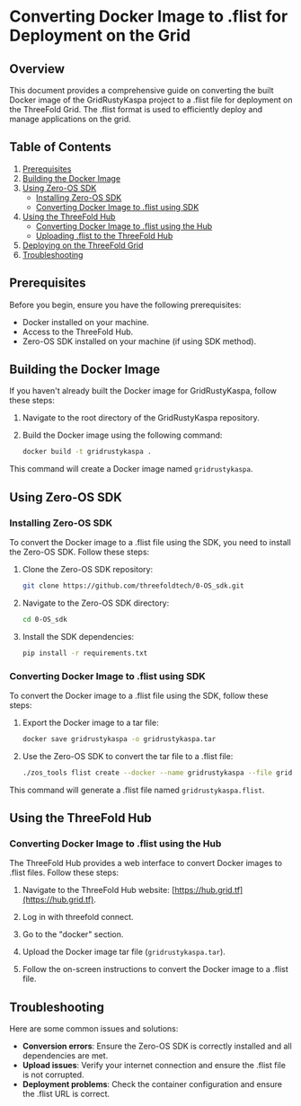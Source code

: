 # Converting Docker Image to .flist for Deployment on the Grid

## Overview

This document provides a comprehensive guide on converting the built Docker image of the GridRustyKaspa project to a .flist file for deployment on the ThreeFold Grid. The .flist format is used to efficiently deploy and manage applications on the grid.

## Table of Contents

1. [Prerequisites](#prerequisites)
2. [Building the Docker Image](#building-the-docker-image)
3. [Using Zero-OS SDK](#using-zero-os-sdk)
   - [Installing Zero-OS SDK](#installing-zero-os-sdk)
   - [Converting Docker Image to .flist using SDK](#converting-docker-image-to-flist-using-sdk)
4. [Using the ThreeFold Hub](#using-the-threefold-hub)
   - [Converting Docker Image to .flist using the Hub](#converting-docker-image-to-flist-using-the-hub)
   - [Uploading .flist to the ThreeFold Hub](#uploading-flist-to-the-threefold-hub)
5. [Deploying on the ThreeFold Grid](#deploying-on-the-threefold-grid)
6. [Troubleshooting](#troubleshooting)

## Prerequisites

Before you begin, ensure you have the following prerequisites:

- Docker installed on your machine.
- Access to the ThreeFold Hub.
- Zero-OS SDK installed on your machine (if using SDK method).

## Building the Docker Image

If you haven't already built the Docker image for GridRustyKaspa, follow these steps:

1. Navigate to the root directory of the GridRustyKaspa repository.

2. Build the Docker image using the following command:

   ```sh
   docker build -t gridrustykaspa .
   ```

This command will create a Docker image named `gridrustykaspa`.

## Using Zero-OS SDK

### Installing Zero-OS SDK

To convert the Docker image to a .flist file using the SDK, you need to install the Zero-OS SDK. Follow these steps:

1. Clone the Zero-OS SDK repository:

   ```sh
   git clone https://github.com/threefoldtech/0-OS_sdk.git
   ```

2. Navigate to the Zero-OS SDK directory:

   ```sh
   cd 0-OS_sdk
   ```

3. Install the SDK dependencies:

   ```sh
   pip install -r requirements.txt
   ```

### Converting Docker Image to .flist using SDK

To convert the Docker image to a .flist file using the SDK, follow these steps:

1. Export the Docker image to a tar file:

   ```sh
   docker save gridrustykaspa -o gridrustykaspa.tar
   ```

2. Use the Zero-OS SDK to convert the tar file to a .flist file:

   ```sh
   ./zos_tools flist create --docker --name gridrustykaspa --file gridrustykaspa.tar
   ```

This command will generate a .flist file named `gridrustykaspa.flist`.

## Using the ThreeFold Hub

### Converting Docker Image to .flist using the Hub

The ThreeFold Hub provides a web interface to convert Docker images to .flist files. Follow these steps:

1. Navigate to the ThreeFold Hub website: [https://hub.grid.tf](https://hub.grid.tf).

2. Log in with threefold connect.

3. Go to the "docker" section.

4. Upload the Docker image tar file (`gridrustykaspa.tar`).

5. Follow the on-screen instructions to convert the Docker image to a .flist file.




## Troubleshooting

Here are some common issues and solutions:

- **Conversion errors**: Ensure the Zero-OS SDK is correctly installed and all dependencies are met.
- **Upload issues**: Verify your internet connection and ensure the .flist file is not corrupted.
- **Deployment problems**: Check the container configuration and ensure the .flist URL is correct.
